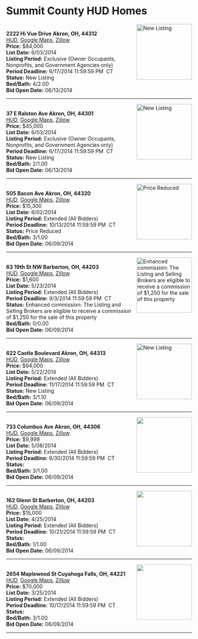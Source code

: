 # Summit County HUD Homes

[<img alt="New Listing" src="https://www.hudhomestore.com/pages/ImageShow.aspx?Case=412-579212" align="right" style="height:150px;">](http://www.hudhomestore.com/Listing/PropertyDetails.aspx?caseNumber=412-579212)  
**2222 Hi Vue Drive Akron, OH, 44312**  
[HUD](http://www.hudhomestore.com/Listing/PropertyDetails.aspx?caseNumber=412-579212), [Google Maps](http://maps.google.com/maps?q=2222+Hi+Vue+Drive+Akron%2C+OH%2C+44312), [Zillow](http://www.zillow.com/homes/2222+Hi+Vue+Drive+Akron%2C+OH%2C+44312/)  
**Price:** $84,000  
**List Date:** 6/03/2014  
**Listing Period:** Exclusive (Owner Occupants, Nonprofits, and Government Agencies only)  
**Period Deadline:** 6/17/2014 11:59:59 PM  CT  
**Status:** New Listing  
**Bed/Bath:** 4/2.00  
**Bid Open Date:** 06/13/2014

***

[<img alt="New Listing" src="https://www.hudhomestore.com/pages/ImageShow.aspx?Case=412-429841" align="right" style="height:150px;">](http://www.hudhomestore.com/Listing/PropertyDetails.aspx?caseNumber=412-429841)  
**37 E Ralston Ave Akron, OH, 44301**  
[HUD](http://www.hudhomestore.com/Listing/PropertyDetails.aspx?caseNumber=412-429841), [Google Maps](http://maps.google.com/maps?q=37+E+Ralston+Ave+Akron%2C+OH%2C+44301), [Zillow](http://www.zillow.com/homes/37+E+Ralston+Ave+Akron%2C+OH%2C+44301/)  
**Price:** $45,000  
**List Date:** 6/03/2014  
**Listing Period:** Exclusive (Owner Occupants, Nonprofits, and Government Agencies only)  
**Period Deadline:** 6/17/2014 11:59:59 PM  CT  
**Status:** New Listing  
**Bed/Bath:** 2/1.00  
**Bid Open Date:** 06/13/2014

***

[<img alt="Price Reduced" src="https://www.hudhomestore.com/pages/ImageShow.aspx?Case=412-434307" align="right" style="height:150px;">](http://www.hudhomestore.com/Listing/PropertyDetails.aspx?caseNumber=412-434307)  
**505 Bacon Ave Akron, OH, 44320**  
[HUD](http://www.hudhomestore.com/Listing/PropertyDetails.aspx?caseNumber=412-434307), [Google Maps](http://maps.google.com/maps?q=505+Bacon+Ave+Akron%2C+OH%2C+44320), [Zillow](http://www.zillow.com/homes/505+Bacon+Ave+Akron%2C+OH%2C+44320/)  
**Price:** $15,300  
**List Date:** 6/02/2014  
**Listing Period:** Extended (All Bidders)  
**Period Deadline:** 10/13/2014 11:59:59 PM  CT  
**Status:** Price Reduced  
**Bed/Bath:** 3/1.00  
**Bid Open Date:** 06/09/2014

***

[<img alt="Enhanced commission: The Listing and Selling Brokers are eligible to receive a commission of $1,250 for the sale of this property" src="https://www.hudhomestore.com/pages/ImageShow.aspx?Case=412-537707" align="right" style="height:150px;">](http://www.hudhomestore.com/Listing/PropertyDetails.aspx?caseNumber=412-537707)  
**63 19th St NW Barberton, OH, 44203**  
[HUD](http://www.hudhomestore.com/Listing/PropertyDetails.aspx?caseNumber=412-537707), [Google Maps](http://maps.google.com/maps?q=63+19th+St+NW+Barberton%2C+OH%2C+44203), [Zillow](http://www.zillow.com/homes/63+19th+St+NW+Barberton%2C+OH%2C+44203/)  
**Price:** $1,600  
**List Date:** 5/23/2014  
**Listing Period:** Extended (All Bidders)  
**Period Deadline:** 9/3/2014 11:59:59 PM  CT  
**Status:** Enhanced commission: The Listing and Selling Brokers are eligible to receive a commission of $1,250 for the sale of this property  
**Bed/Bath:** 0/0.00  
**Bid Open Date:** 06/09/2014

***

[<img alt="New Listing" src="https://www.hudhomestore.com/pages/ImageShow.aspx?Case=412-492396" align="right" style="height:150px;">](http://www.hudhomestore.com/Listing/PropertyDetails.aspx?caseNumber=412-492396)  
**622 Castle Boulevard Akron, OH, 44313**  
[HUD](http://www.hudhomestore.com/Listing/PropertyDetails.aspx?caseNumber=412-492396), [Google Maps](http://maps.google.com/maps?q=622+Castle+Boulevard+Akron%2C+OH%2C+44313), [Zillow](http://www.zillow.com/homes/622+Castle+Boulevard+Akron%2C+OH%2C+44313/)  
**Price:** $94,000  
**List Date:** 5/22/2014  
**Listing Period:** Extended (All Bidders)  
**Period Deadline:** 11/17/2014 11:59:59 PM  CT  
**Status:** New Listing  
**Bed/Bath:** 3/1.10  
**Bid Open Date:** 06/09/2014

***

[<img alt="" src="https://www.hudhomestore.com/pages/ImageShow.aspx?Case=412-442922" align="right" style="height:150px;">](http://www.hudhomestore.com/Listing/PropertyDetails.aspx?caseNumber=412-442922)  
**733 Columbus Ave Akron, OH, 44306**  
[HUD](http://www.hudhomestore.com/Listing/PropertyDetails.aspx?caseNumber=412-442922), [Google Maps](http://maps.google.com/maps?q=733+Columbus+Ave+Akron%2C+OH%2C+44306), [Zillow](http://www.zillow.com/homes/733+Columbus+Ave+Akron%2C+OH%2C+44306/)  
**Price:** $9,999  
**List Date:** 5/08/2014  
**Listing Period:** Extended (All Bidders)  
**Period Deadline:** 6/30/2014 11:59:59 PM  CT  
**Status:**   
**Bed/Bath:** 3/1.00  
**Bid Open Date:** 06/09/2014

***

[<img alt="" src="https://www.hudhomestore.com/pages/ImageShow.aspx?Case=412-552300" align="right" style="height:150px;">](http://www.hudhomestore.com/Listing/PropertyDetails.aspx?caseNumber=412-552300)  
**162 Glenn St Barberton, OH, 44203**  
[HUD](http://www.hudhomestore.com/Listing/PropertyDetails.aspx?caseNumber=412-552300), [Google Maps](http://maps.google.com/maps?q=162+Glenn+St+Barberton%2C+OH%2C+44203), [Zillow](http://www.zillow.com/homes/162+Glenn+St+Barberton%2C+OH%2C+44203/)  
**Price:** $15,000  
**List Date:** 4/25/2014  
**Listing Period:** Extended (All Bidders)  
**Period Deadline:** 10/21/2014 11:59:59 PM  CT  
**Status:**   
**Bed/Bath:** 1/1.00  
**Bid Open Date:** 06/09/2014

***

[<img alt="" src="https://www.hudhomestore.com/pages/ImageShow.aspx?Case=412-654365" align="right" style="height:150px;">](http://www.hudhomestore.com/Listing/PropertyDetails.aspx?caseNumber=412-654365)  
**2654 Maplewood St Cuyahoga Falls, OH, 44221**  
[HUD](http://www.hudhomestore.com/Listing/PropertyDetails.aspx?caseNumber=412-654365), [Google Maps](http://maps.google.com/maps?q=2654+Maplewood+St+Cuyahoga+Falls%2C+OH%2C+44221), [Zillow](http://www.zillow.com/homes/2654+Maplewood+St+Cuyahoga+Falls%2C+OH%2C+44221/)  
**Price:** $70,000  
**List Date:** 3/25/2014  
**Listing Period:** Extended (All Bidders)  
**Period Deadline:** 10/17/2014 11:59:59 PM  CT  
**Status:**   
**Bed/Bath:** 3/1.00  
**Bid Open Date:** 06/09/2014

***

